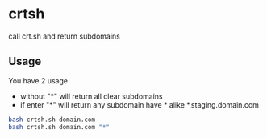 # crtsh
call crt.sh and return subdomains

## Usage
You have 2 usage
- without "*" will return all clear subdomains
- if enter "*" will return any subdomain have * alike *.staging.domain.com
```sh
bash crtsh.sh domain.com 
bash crtsh.sh domain.com "*"
```
